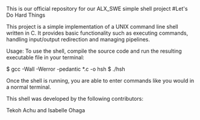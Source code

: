 This is our official repository for our ALX_SWE simple shell project
#Let's Do Hard Things

This project is a simple implementation of a UNIX command line shell written
in C. It provides basic functionality such as executing commands, handling
input/output redirection and managing pipelines.

Usage:
To use the shell, compile the source code and run the resulting executable file in your terminal:

$ gcc -Wall -Werror  -pedantic *.c -o hsh $ ./hsh

Once the shell is running, you are able to enter commands like you would in a normal terminal.

This shell was developed by the following contributors:

Tekoh Achu and Isabelle Ohaga
